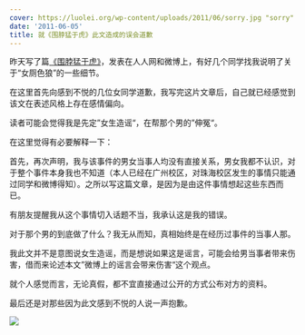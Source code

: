 ```yaml
---
cover: https://luolei.org/wp-content/uploads/2011/06/sorry.jpg "sorry"
date: '2011-06-05'
title: 就《围脖猛于虎》此文造成的误会道歉
---
```


昨天写了篇[《围脖猛于虎》](https://luolei.org/2011/06/weibo-tiger/)，发表在人人网和微博上，有好几个同学找我说明了关于“女厕色狼”的一些细节。

在这里首先向感到不悦的几位女同学道歉，我写完这片文章后，自己就已经感觉到该文在表述风格上存在感情偏向。

读者可能会觉得我是先定”女生造谣“，在帮那个男的”伸冤“。

在这里觉得有必要解释一下：

首先，再次声明，我与该事件的男女当事人均没有直接关系，男女我都不认识，对于整个事件本身我也不知道（本人已经在广州校区，对珠海校区发生的事情只能通过同学和微博得知）。之所以写这篇文章，是因为是由这件事情想起这些东西而已。

有朋友提醒我从这个事情切入话题不当，我承认这是我的错误。

对于那个男的到底做了什么？我无从而知，真相始终是在经历过事件的当事人那。

我此文并不是意图说女生造谣，而是想说如果这是谣言，可能会给男当事者带来伤害，借而来论述本文”微博上的谣言会带来伤害“这个观点。

就个人感觉而言，无论真假，都不宜直接通过公开的方式公布对方的资料。

最后还是对那些因为此文感到不悦的人说一声抱歉。

![](https://luolei.org/wp-content/uploads/2011/06/sorry.jpg )
